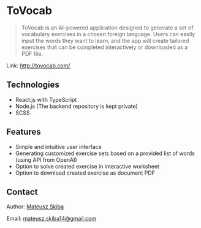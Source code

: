 # ToVocab
> ToVocab is an AI-powered application designed to generate a set of vocabulary exercises in a chosen foreign language. Users can easily input the words they want to learn, and the app will create tailored exercises that can be completed interactively or downloaded as a PDF file.

Link: http://tovocab.com/

## Technologies
* React.js with TypeScript
* Node.js (The backend repository is kept private)
* SCSS

## Features
* Simple and intuitive user interface
* Generating customized exercise sets based on a provided list of words (using API from OpenAI)
* Option to solve created exercise in interactive worksheet
* Option to download created exercise as document PDF
  
## Contact

Author: [Mateusz Skiba](https://mateusz-skiba.pl/)

Email: mateusz.skiba14@gmail.com
